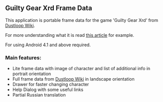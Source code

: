 ## Guilty Gear Xrd Frame Data
This application is portable frame data for the game 'Guilty Gear Xrd' from [Dustloop Wiki](http://www.dustloop.com/wiki/index.php?title=Guilty_Gear_Xrd_-SIGN-).<p>
For more understanding what it is read [this article](http://www.dustloop.com/wiki/index.php?title=Using_Frame_Data) for example.<p>
For using Android 4.1 and above required.<p>
### Main features:
- Lite frame data with image of character and list of additional info in portrait orientation
- Full frame data from [Dustloop Wiki](http://www.dustloop.com/wiki/index.php?title=Guilty_Gear_Xrd_-SIGN-) in landscape orientation
- Drawer for faster changing character
- Help Dialog with some useful links
- Partial Russian translation

